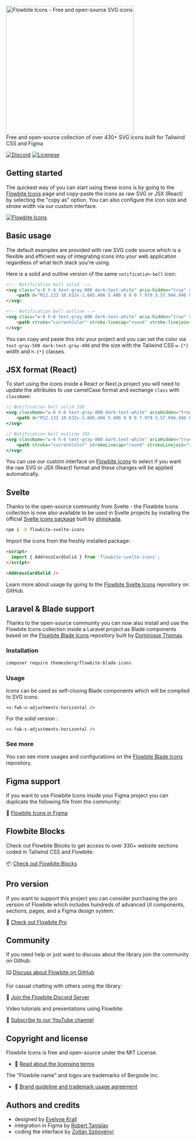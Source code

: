 <p>
    <a href="https://flowbite.com" >
      <img alt="Flowbite Icons - Free and open-source SVG icons" width="350" src="https://flowbite.s3.amazonaws.com/github/flowbite-icons-logo-github.png">
    </a><br>
    Free and open-source collection of over 430+ SVG icons built for Tailwind CSS and Figma
</p>

<p>
    <a href="https://discord.com/invite/4eeurUVvTy"><img src="https://img.shields.io/discord/902911619032576090?color=%237289da&label=Discord" alt="Discord"></a>
<!--     <a href="https://www.npmjs.com/package/flowbite"><img src="https://img.shields.io/npm/dt/flowbite.svg" alt="Total Downloads"></a> -->
<!--     <a href="https://github.com/themesberg/flowbite/releases"><img src="https://img.shields.io/npm/v/flowbite.svg" alt="Latest Release"></a> -->
    <a href="https://flowbite.com/docs/getting-started/license/"><img src="https://img.shields.io/badge/license-MIT-blue" alt="Licenese"></a>
</p>

## Getting started

The quickest way of you can start using these icons is by going to the [Flowbite Icons](https://flowbite.com/icons/) page and copy-paste the icons as raw SVG or JSX (React) by selecting the "copy as" option. You can also configure the icon size and stroke width via our custom interface.

<a href="https://flowbite.com/icons/">
  <img src="https://flowbite.s3.amazonaws.com/github/flowbite-icons-github.png" alt="Flowbite Icons"/>
</a>

## Basic usage

The default examples are provided with raw SVG code source which is a flexible and efficient way of integrating icons into your web application regardless of what tech stack you're using.

Here is a solid and outline version of the same `notification-bell` icon:

```html
<!-- Notification bell solid -->
<svg class="w-6 h-6 text-gray-800 dark:text-white" aria-hidden="true" xmlns="http://www.w3.org/2000/svg" fill="currentColor" viewBox="0 0 14 20">
    <path d="M12.133 10.632v-1.8A5.406 5.406 0 0 0 7.979 3.57.946.946 0 0 0 8 3.464V1.1a1 1 0 0 0-2 0v2.364a.946.946 0 0 0 .021.106 5.406 5.406 0 0 0-4.154 5.262v1.8C1.867 13.018 0 13.614 0 14.807 0 15.4 0 16 .538 16h12.924C14 16 14 15.4 14 14.807c0-1.193-1.867-1.789-1.867-4.175ZM3.823 17a3.453 3.453 0 0 0 6.354 0H3.823Z"/>
</svg>

<!-- Notification bell outline -->
<svg class="w-6 h-6 text-gray-800 dark:text-white" aria-hidden="true" xmlns="http://www.w3.org/2000/svg" fill="none" viewBox="0 0 16 21">
    <path stroke="currentColor" stroke-linecap="round" stroke-linejoin="round" stroke-width="2" d="M8 3.464V1.1m0 2.365a5.338 5.338 0 0 1 5.133 5.368v1.8c0 2.386 1.867 2.982 1.867 4.175C15 15.4 15 16 14.462 16H1.538C1 16 1 15.4 1 14.807c0-1.193 1.867-1.789 1.867-4.175v-1.8A5.338 5.338 0 0 1 8 3.464ZM4.54 16a3.48 3.48 0 0 0 6.92 0H4.54Z"/>
</svg>
```

You can copy and paste this into your project and you can set the color via `text-gray-500 dark:text-gray-400` and the size with the Tailwind CSS `w-{*}` width and `h-{*}` classes.

## JSX format (React)

To start using the icons inside a React or Next.js project you will need to update the attributes to use camelCase format and exchange `class` with `className`:

```jsx
// Notification bell solid JSX
<svg className="w-6 h-6 text-gray-800 dark:text-white" ariaHidden="true" xmlns="http://www.w3.org/2000/svg" fill="currentColor" viewBox="0 0 14 20">
    <path d="M12.133 10.632v-1.8A5.406 5.406 0 0 0 7.979 3.57.946.946 0 0 0 8 3.464V1.1a1 1 0 0 0-2 0v2.364a.946.946 0 0 0 .021.106 5.406 5.406 0 0 0-4.154 5.262v1.8C1.867 13.018 0 13.614 0 14.807 0 15.4 0 16 .538 16h12.924C14 16 14 15.4 14 14.807c0-1.193-1.867-1.789-1.867-4.175ZM3.823 17a3.453 3.453 0 0 0 6.354 0H3.823Z"/>
</svg>

// Notification bell outline JSX
<svg className="w-6 h-6 text-gray-800 dark:text-white" ariaHidden="true" xmlns="http://www.w3.org/2000/svg" fill="none" viewBox="0 0 16 21">
    <path stroke="currentColor" strokeLinecap="round" strokeLinejoin="round" strokeWidth="2" d="M8 3.464V1.1m0 2.365a5.338 5.338 0 0 1 5.133 5.368v1.8c0 2.386 1.867 2.982 1.867 4.175C15 15.4 15 16 14.462 16H1.538C1 16 1 15.4 1 14.807c0-1.193 1.867-1.789 1.867-4.175v-1.8A5.338 5.338 0 0 1 8 3.464ZM4.54 16a3.48 3.48 0 0 0 6.92 0H4.54Z"/>
</svg>
```

You can use our custom interface on [Flowbite Icons](https://flowbite.com/icons/) to select if you want the raw SVG or JSX (React) format and these changes will be applied automatically.

## Svelte

Thanks to the open-source community from Svelte - the Flowbite Icons collection is now also available to be used in Svelte projects by installing the official [Svelte icons package](https://github.com/themesberg/flowbite-svelte-icons) built by [shinokada](https://github.com/shinokada).

```sh
npm i -D flowbite-svelte-icons
```

Import the icons from the freshly installed package:

```html
<script>
  import { AddressCardSolid } from 'flowbite-svelte-icons';
</script>

<AddressCardSolid />
```

Learn more about usage by going to the [Flowbite Svelte Icons](https://github.com/themesberg/flowbite-svelte-icons) repository on GitHub.

## Laravel & Blade support

Thanks to the open-source community you can now also install and use the Flowbite Icons collection inside a Laravel project as Blade components based on the [Flowbite Blade Icons](https://github.com/themesberg/flowbite-blade-icons) repository built by [Dominique Thomas](https://github.com/domthomas-dev).

### Installation

```bash
composer require themesberg/flowbite-blade-icons
```

### Usage

Icons can be used as self-closing Blade components which will be compiled to SVG icons:

```blade
<x-fwb-o-adjustments-horizontal />
```

For the solid version : 

```blade
<x-fwb-s-adjustments-horizontal />
```

### See more

You can see more usages and configurations on the [Flowbite Blade Icons](https://github.com/themesberg/flowbite-blade-icons) repository.

## Figma support

If you want to use Flowbite Icons inside your Figma project you can duplicate the following file from the community:

🎨 [Flowbite Icons in Figma](https://www.figma.com/community/file/1253280241668899805/Flowbite-Icons)

## Flowbite Blocks

Check out Flowbite Blocks to get access to over 330+ website sections coded in Tailwind CSS and Flowbite:

📦 [Check out Flowbite Blocks](https://flowbite.com/blocks/)

## Pro version

If you want to support this project you can consider purchasing the pro version of Flowbite which includes hundreds of advanced UI components, sections, pages, and a Figma design system:

💎 [Check out Flowbite Pro](https://flowbite.com/pro/)

## Community

If you need help or just want to discuss about the library join the community on Github:

⌨️ [Discuss about Flowbite on GitHub](https://github.com/themesberg/flowbite/discussions)

For casual chatting with others using the library:

💬 [Join the Flowbite Discord Server](https://discord.gg/4eeurUVvTy)

Video tutorials and presentations using Flowbite:

🎥 [Subscribe to our YouTube channel](https://www.youtube.com/channel/UC_Ms4V2kYDsh7F_CSsHyQ6A)

## Copyright and license

Flowbite Icons is free and open-source under the MIT License.

- 📝 [Read about the licensing terms](https://flowbite.com/docs/getting-started/license/)

The "Flowbite name" and logos are trademarks of Bergside Inc.

- 📀 [Brand guideline and trademark usage agreement](https://flowbite.com/brand/)

## Authors and credits

- designed by [Evelyne Krall](https://twitter.com/EvelyneKrall)
- integration in Figma by [Robert Tanislav](https://twitter.com/roberttanislav)
- coding the interface by [Zoltán Szőgyényi](https://twitter.com/zoltanszogyenyi)

